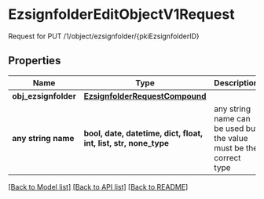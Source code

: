 # EzsignfolderEditObjectV1Request

Request for PUT /1/object/ezsignfolder/{pkiEzsignfolderID}

## Properties
Name | Type | Description | Notes
------------ | ------------- | ------------- | -------------
**obj_ezsignfolder** | [**EzsignfolderRequestCompound**](EzsignfolderRequestCompound.md) |  | 
**any string name** | **bool, date, datetime, dict, float, int, list, str, none_type** | any string name can be used but the value must be the correct type | [optional]

[[Back to Model list]](../README.md#documentation-for-models) [[Back to API list]](../README.md#documentation-for-api-endpoints) [[Back to README]](../README.md)


